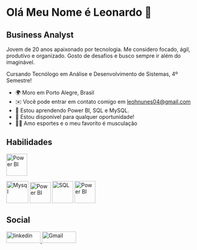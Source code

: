 Olá Meu Nome é Leonardo 👋
==========================

Business Analyst
-----------------------------

Jovem de 20 anos apaixonado por tecnologia. Me considero focado, ágil, produtivo e organizado. Gosto de desafios e busco sempre ir além do imaginável.

Cursando Tecnólogo em Análise e Desenvolvimento de Sistemas, 4º Semestre! 

* 🌍  Moro em Porto Alegre, Brasil
* ✉️  Você pode entrar em contato comigo em [leohnunes04@gmail.com](mailto:leohnunes04@gmail.com)
* 🧠  Estou aprendendo Power BI, SQL e MySQL.
* 🤝  Estou disponível para qualquer oportunidade!
* 🏋️‍♂️  Amo esportes e o meu favorito é musculação

## Habilidades
<a href="https://logopundit.com/logos/microsoft-power-bi-logo/"><img src="https://logopundit.com/wp-content/uploads/2024/04/Microsoft-Power-BI-Logo.png" width="55" height="58" alt="Power BI"></a>

<img src="https://cdn.jsdelivr.net/gh/devicons/devicon@latest/icons/mysql/mysql-original-wordmark.svg" width="58" height="58" alt="Mysql">
<img src="https://img.icons8.com/?size=100&id=qYfwpsRXEcpc&format=png&color=000000" width="55" height="55" alt="Power BI">
<img src="https://img.icons8.com/?size=100&id=Ign0QG33bZzq&format=png&color=000000" width="55" height="58" alt="SQL">
<img src="https://logopundit.com/wp-content/uploads/2024/04/Microsoft-Power-BI-Logo.png" width="55" height="58" alt="Power BI">

## Social
<a href="https://www.linkedin.com/in/leonardo-nunes-899276264/" target="_blank" rel="noreferrer"><img src="https://img.shields.io/badge/LinkedIn-0077B5?style=for-the-badge&logo=linkedin&logoColor=white" width="90" height="30" alt="linkedin">
<a href="https://mail.google.com/mail/u/1/#inbox" target="_blank" rel="noreferrer"><img src="https://img.shields.io/badge/Gmail-D14836?style=for-the-badge&logo=gmail&logoColor=white" width="90" height="30" alt="Gmail">
 
